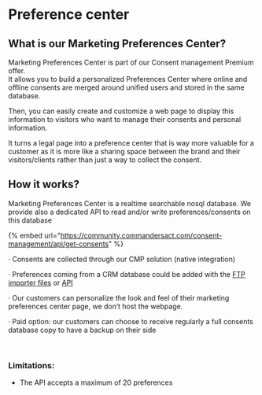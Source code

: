 # Preference center

## What is our Marketing Preferences Center?

Marketing Preferences Center is part of our Consent management Premium offer. \
It allows you to build a personalized Preferences Center where online and offline consents are merged around unified users and stored in the same database.

Then, you can easily create and customize a web page to display this information to visitors who want to manage their consents and personal information.

It turns a legal page into a preference center that is way more valuable for a customer as it is more like a sharing space between the brand and their visitors/clients rather than just a way to collect the consent.

## How it works?



Marketing Preferences Center is a realtime searchable nosql database. We provide also a dedicated API to read and/or write preferences/consents on this database&#x20;

{% embed url="https://community.commandersact.com/consent-management/api/get-consents" %}

·      Consents are collected through our CMP solution (native integration)

·      Preferences coming from a CRM database could be added with the [FTP importer files](../sources/sources-catalog/import-crm-users/users-file-importer.md) or [API](../sources/sources-catalog/import-crm-users/api-users.md#user)&#x20;

·      Our customers can personalize the look and feel of their marketing preferences center page, we don’t host the webpage.

·      Paid option: our customers can choose to receive regularly a full consents database copy to have a backup on their side

<figure><img src="../../.gitbook/assets/Capture d’écran 2021-07-02 à 10.38.41.png" alt=""><figcaption></figcaption></figure>

### Limitations:

* The API accepts a maximum of 20 preferences
